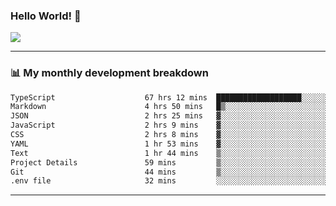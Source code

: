 ### Hello World! 👋

<a>
  <img align="center" src="https://github-readme-stats.vercel.app/api?username=megatunger&count_private=true&include_all_commits=true&bg_color=30,56CCF2,2F80ED&title_color=fff&text_color=fff" />
</a>

------
### 📊 My monthly development breakdown

<!--START_SECTION:waka-->

```txt
TypeScript                    67 hrs 12 mins  ███████████████████░░░░░░   76.60 %
Markdown                      4 hrs 50 mins   █▒░░░░░░░░░░░░░░░░░░░░░░░   05.52 %
JSON                          2 hrs 25 mins   ▓░░░░░░░░░░░░░░░░░░░░░░░░   02.76 %
JavaScript                    2 hrs 9 mins    ▓░░░░░░░░░░░░░░░░░░░░░░░░   02.46 %
CSS                           2 hrs 8 mins    ▓░░░░░░░░░░░░░░░░░░░░░░░░   02.43 %
YAML                          1 hr 53 mins    ▓░░░░░░░░░░░░░░░░░░░░░░░░   02.16 %
Text                          1 hr 44 mins    ▒░░░░░░░░░░░░░░░░░░░░░░░░   01.99 %
Project Details               59 mins         ▒░░░░░░░░░░░░░░░░░░░░░░░░   01.13 %
Git                           44 mins         ▒░░░░░░░░░░░░░░░░░░░░░░░░   00.85 %
.env file                     32 mins         ░░░░░░░░░░░░░░░░░░░░░░░░░   00.62 %
```

<!--END_SECTION:waka-->

------
